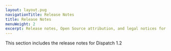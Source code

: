 ```yaml
---
layout: layout.pug
navigationTitle: Release Notes
title: Release Notes
menuWeight: 2
excerpt: Release notes, Open Source attribution, and legal notices for Dispatch 1.2
---
```


This section includes the release notes for Dispatch 1.2
